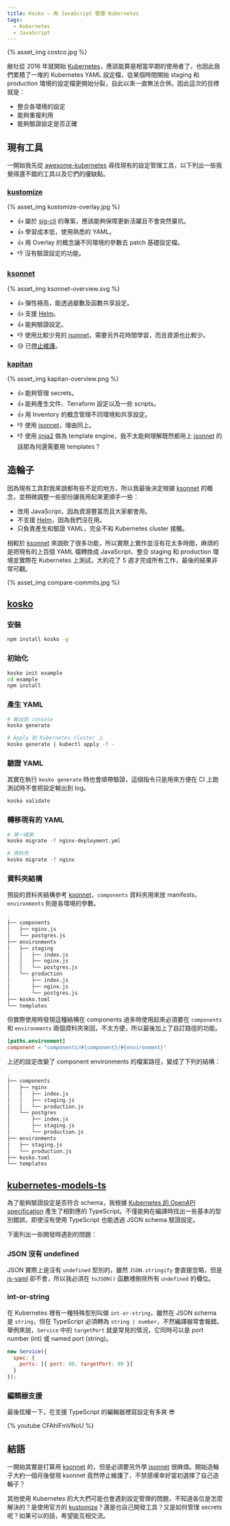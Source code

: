 ```yaml
---
title: Kosko – 用 JavaScript 管理 Kubernetes
tags:
  - Kubernetes
  - JavaScript
---
```

{% asset_img costco.jpg %}

敝社從 2016 年就開始 [Kubernetes]，應該能算是相當早期的使用者了，也因此我們累積了一堆的 Kubernetes YAML 設定檔，從某個時間開始 staging 和 production 環境的設定檔更開始分裂，自此以來一直無法合併。因此這次的目標就是：

- 整合各環境的設定
- 能夠重複利用
- 能夠驗證設定是否正確

## 現有工具

一開始我先從 [awesome-kubernetes](https://github.com/ramitsurana/awesome-kubernetes#configuration) 尋找現有的設定管理工具，以下列出一些我覺得還不錯的工具以及它們的優缺點。

### [kustomize]

{% asset_img kustomize-overlay.jpg %}

- 👍 屬於 [sig-cli](https://github.com/kubernetes/community/blob/master/sig-cli/README.md) 的專案，應該能夠保障更新活躍且不會突然棄坑。
- 👍 學習成本低，使用熟悉的 YAML。
- 👍 用 Overlay 的概念讓不同環境的參數去 patch 基礎設定檔。
- 👎 沒有驗證設定的功能。

### [ksonnet]

{% asset_img ksonnet-overview.svg %}

- 👍 彈性極高，能透過變數及函數共享設定。
- 👍 支援 [Helm]。
- 👍 能夠驗證設定。
- 👎 使用比較少見的 [jsonnet]，需要另外花時間學習，而且資源也比較少。
- 😢 已[停止維護](https://blogs.vmware.com/cloudnative/2019/02/05/welcoming-heptio-open-source-projects-to-vmware/)。

### [kapitan]

{% asset_img kapitan-overview.png %}

- 👍 能夠管理 secrets。
- 👍 能夠產生文件、Terraform 設定以及一些 scripts。
- 👍 用 Inventory 的概念管理不同環境和共享設定。
- 👎 使用 [jsonnet]，理由同上。
- 👎 使用 [jinja2] 做為 template engine，我不太能夠理解既然都用上 [jsonnet] 的話那為何還需要用 templates？

## 造輪子

因為現有工具對我來說都有些不足的地方，所以我最後決定根據 [ksonnet] 的概念，並稍微調整一些部份讓我用起來更順手一些：

- 改用 JavaScript，因為資源豐富而且大家都會用。
- 不支援 [Helm]，因為我們沒在用。
- 只負責產生和驗證 YAML，完全不和 Kubernetes cluster 接觸。

相較於 [ksonnet] 來說砍了很多功能，所以實際上實作並沒有花太多時間，麻煩的是把現有的上百個 YAML 檔轉換成 JavaScript、整合 staging 和 production 環境並實際在 Kubernetes 上測試，大約花了 5 週才完成所有工作，最後的結果非常可觀。

{% asset_img compare-commits.jpg %}

## [kosko]

### 安裝

```sh
npm install kosko -g
```

### 初始化

```sh
kosko init example
cd example
npm install
```

### 產生 YAML

```sh
# 輸出到 console
kosko generate

# Apply 到 Kubernetes cluster 上
kosko generate | kubectl apply -f -
```

### 驗證 YAML

其實在執行 `kosko generate` 時也會順帶驗證，這個指令只是用來方便在 CI 上跑測試時不會把設定輸出到 log。

```sh
kosko validate
```

### 轉移現有的 YAML

```sh
# 單一檔案
kosko migrate -f nginx-deployment.yml

# 資料夾
kosko migrate -f nginx
```

### 資料夾結構

預設的資料夾結構參考 [ksonnet]，`components` 資料夾用來放 manifests，`environments` 則是各環境的參數。

```sh
.
├── components
│   ├── nginx.js
│   └── postgres.js
├── environments
│   ├── staging
│   │   ├── index.js
│   │   ├── nginx.js
│   │   └── postgres.js
│   └── production
│       ├── index.js
│       ├── nginx.js
│       └── postgres.js
├── kosko.toml
└── templates
```

但實際使用時發現這種結構在 components 過多時使用起來必須要在 `components` 和 `environments` 兩個資料夾來回，不太方便，所以最後加上了自訂路徑的功能。

```toml
[paths.environment]
component = "components/#{component}/#{environment}"
```

上述的設定改變了 component environments 的檔案路徑，變成了下列的結構：

```sh
.
├── components
│   ├── nginx
│   │   ├── index.js
│   │   ├── staging.js
│   │   └── production.js
│   └── postgres
│       ├── index.js
│       ├── staging.js
│       └── production.js
├── environments
│   ├── staging.js
│   └── production.js
├── kosko.toml
└── templates
```

## [kubernetes-models-ts]

為了能夠驗證設定是否符合 schema，我根據 [Kubernetes 的 OpenAPI specification](https://github.com/kubernetes/kubernetes/tree/master/api/openapi-spec) 產生了相對應的 TypeScript。不僅能夠在編譯時找出一些基本的型別錯誤，即使沒有使用 TypeScript 也能透過 JSON schema 驗證設定。

下面列出一些開發時遇到的問題：

### JSON 沒有 undefined

JSON 實際上是沒有 `undefined` 型別的，雖然 `JSON.stringify` 會直接忽略，但是 [js-yaml](https://github.com/nodeca/js-yaml) 卻不會，所以我必須在 `toJSON()` 函數裡刪除所有 `undefined` 的欄位。

### int-or-string

在 Kubernetes 裡有一種特殊型別叫做 `int-or-string`，雖然在 JSON schema 是 `string`，但在 TypeScript 必須轉為 `string | number`，不然編譯器常會報錯。舉例來說，`Service` 中的 `targetPort` 就是常見的情況，它同時可以是 port number (int) 或 named port (string)。

```js
new Service({
  spec: {
    ports: [{ port: 80, targetPort: 80 }]
  }
});
```

### 編輯器支援

最後炫耀一下，在支援 TypeScript 的編輯器裡寫設定有多爽 😎

{% youtube CFAhIFmVNoU %}

## 結語

一開始其實是打算用 [ksonnet] 的，但是必須要另外學 [jsonnet] 很麻煩。開始造輪子大約一個月後發現 ksonnet 竟然停止維護了，不禁感嘆幸好當初選擇了自己造輪子？

其他使用 Kubernetes 的大大們可能也會遇到設定管理的問題，不知道各位是怎麼解決的？是使用官方的 [kustomize]？還是也自己開發工具？又是如何管理 secrets 呢？如果可以的話，希望能互相交流。

[Kubernetes]: https://kubernetes.io/
[kustomize]: https://github.com/kubernetes-sigs/kustomize
[ksonnet]: https://ksonnet.io/
[kapitan]: https://github.com/deepmind/kapitan
[Helm]: https://helm.sh/
[jsonnet]: https://jsonnet.org/
[jinja2]: http://jinja.pocoo.org/
[kosko]: https://github.com/tommy351/kosko/
[kubernetes-models-ts]: https://github.com/tommy351/kubernetes-models-ts/
